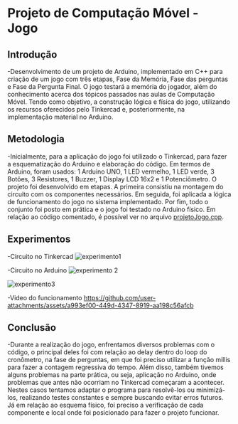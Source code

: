 # Projeto de Computação Móvel - Jogo

## Introdução
-Desenvolvimento de um projeto de Arduino, implementado em C++ para criação de um jogo com três etapas, Fase da Memória, Fase das perguntas e Fase da Pergunta Final. O jogo testará a memória do jogador, além do conhecimento acerca dos tópicos passados nas aulas de Computação Móvel. Tendo como objetivo, a construção lógica e física do jogo, utilizando os recursos oferecidos pelo Tinkercad e, posteriormente, na implementação material no Arduino.

## Metodologia
-Inicialmente, para a aplicação do jogo foi utilizado o Tinkercad, para fazer a esquematização do Arduino e elaboração do código. Em termos de Arduino, foram usados: 1 Arduino UNO, 1 LED vermelho, 1 LED verde, 3 Botões, 3 Resistores, 1 Buzzer, 1 Display LCD 16x2 e 1 Potenciômetro. O projeto foi desenvolvido em etapas. A primeira consistiu na montagem do circuito com os componentes necessários. Em seguida, foi aplicada a lógica de funcionamento do jogo no sistema implementado. Por fim, todo o conjunto foi posto em prática e o jogo foi testado no Arduino físico. Em relação ao código comentado, é possível ver no arquivo [projetoJogo.cpp](https://github.com/EricSongWatanabe/projeto1/blob/main/projetoJogo.cpp).

## Experimentos
-Circuito no Tinkercad
![experimento1](https://github.com/user-attachments/assets/771ec08f-19e1-4e99-8985-8406f09841d0)

-Circuito no Arduino
![experimento 2](https://github.com/user-attachments/assets/3f41322d-419c-4860-9666-85b6b3693c45)

![experimento3](https://github.com/user-attachments/assets/4483eb64-b146-4339-a993-731adf9f8242)

-Video do funcionamento
https://github.com/user-attachments/assets/a993ef00-449d-4347-8919-aa198c56afcb

## Conclusão
-Durante a realização do jogo, enfrentamos diversos problemas com o código, o principal deles foi com relação ao delay dentro do loop do cronômetro, na fase de perguntas, em que foi preciso utilizar a função millis para fazer a contagem regressiva do tempo. Além disso, também tivemos alguns problemas na parte prática, ou seja, aplicação no Arduino, onde problemas que antes não ocorriam no Tinkercad começaram a acontecer. Nestes casos tentamos adaptar o programa para resolvê-los ou minimizá-los, realizando testes constantes e sempre buscando evitar erros futuros. Já em relação ao esquema físico, foi preciso a verificação de cada componente e local onde foi posicionado para fazer o projeto funcionar.

